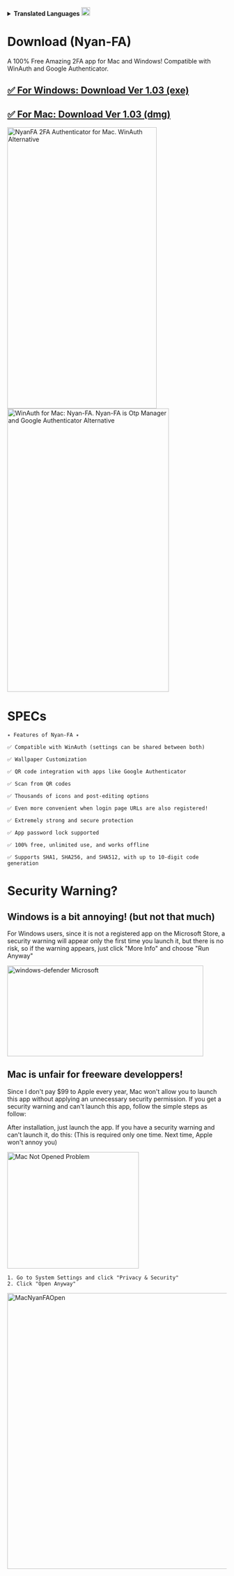 <details>
<summary><b>Translated Languages <img width="20" height="20" alt="translate" src="https://github.com/user-attachments/assets/3fdd06d6-0bf8-4144-bea5-00950619972c" /></b></summary>

<p>　🔷 <a href="https://exis9.github.io/Nyan-FA/langs/en.html" target=_blank><small>English</small></a></p>
<p>　🔷 <a href="https://exis9.github.io/Nyan-FA/langs/ja.html" target=_blank><small>Japanese(日本語)</small></a></p>
<p>　🔷 <a href="https://exis9.github.io/Nyan-FA/langs/zh.html" target=_blank><small>Simplified Chinese(简体中文)</small></a>　|　<a href="https://exis9.github.io/Nyan-FA/langs/zh-tw.html" target=_blank><small>Traditional Chinese(繁體中文)</small></a></p>
<p>　🔷 <a href="https://exis9.github.io/Nyan-FA/langs/es.html" target=_blank><small>Spanish(Español)</small></a>　|　<a href="https://exis9.github.io/Nyan-FA/langs/pt.html" target=_blank><small>Portuguese(Português)</small></a></p>
<p>　🔷 <a href="https://exis9.github.io/Nyan-FA/langs/fr.html" target=_blank><small>French(Français)</small></a></p>
<p>　🔷 <a href="https://exis9.github.io/Nyan-FA/langs/de.html" target=_blank><small>German(Deutsch)</small></a> | <a href="https://exis9.github.io/Nyan-FA/langs/nl.html" target=_blank><small>Dutch(Nederlands)</small></a></p>
  
</details>

# Download (Nyan-FA)

A 100% Free Amazing 2FA app for Mac and Windows!
Compatible with WinAuth and Google Authenticator.

## [✅️ For Windows: Download Ver 1.03 (exe)](https://github.com/exis9/Nyan-FA/releases/download/v1.03(Windows)/Nyan-FA.1.0.3.exe)
## [✅️ For Mac: Download Ver 1.03 (dmg)](https://github.com/exis9/Nyan-FA/releases/download/v1.03(Mac)/Nyan-FA-1.0.3.dmg)

<img width="343" height="644" alt="NyanFA 2FA Authenticator for Mac. WinAuth Alternative" src="https://github.com/user-attachments/assets/0efe9952-ee1a-4f2a-a3cf-39b49a73e7de" />

<img width="371" height="649" alt="WinAuth for Mac: Nyan-FA. Nyan-FA is Otp Manager and Google Authenticator Alternative" src="https://github.com/user-attachments/assets/bce54350-ccb6-4a53-88f1-55d49f720311" />


# SPECs
```
✴️ Features of Nyan-FA ✴️

✅️ Compatible with WinAuth (settings can be shared between both)

✅️ Wallpaper Customization

✅️ QR code integration with apps like Google Authenticator

✅️ Scan from QR codes

✅️ Thousands of icons and post-editing options

✅️ Even more convenient when login page URLs are also registered!

✅️ Extremely strong and secure protection

✅️ App password lock supported

✅️ 100% free, unlimited use, and works offline

✅️ Supports SHA1, SHA256, and SHA512, with up to 10-digit code generation
```

# Security Warning?

## Windows is a bit annoying! (but not that much)
For Windows users, since it is not a registered app on the Microsoft Store, a security warning will appear only the first time you launch it, but there is no risk, so if the warning appears, just click "More Info" and choose "Run Anyway"

<img width="450" height="208" alt="windows-defender Microsoft" src="https://github.com/user-attachments/assets/c774799d-3b4c-4916-9e24-0ee20f649415" />



## Mac is unfair for freeware developpers!
Since I don't pay $99 to Apple every year, Mac won't allow you to launch this app without applying an unnecessary security permission.
If you get a security warning and can't launch this app, follow the simple steps as follow:

After installation, just launch the app. If you have a security warning and can't launch it, do this:
(This is required only one time. Next time, Apple won't annoy you)

<img width="302" height="267" alt="Mac Not Opened Problem" src="https://github.com/user-attachments/assets/95864ee1-b552-4c50-915a-4919846b0412" />


```
1. Go to System Settings and click "Privacy & Security"
2. Click "Open Anyway"
```
<img width="723" height="632" alt="MacNyanFAOpen" src="https://github.com/user-attachments/assets/ada84b63-bf2e-47c4-bcb0-6c84c108993c" />

